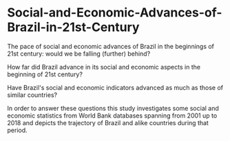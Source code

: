 # Social-and-Economic-Advances-of-Brazil-in-21st-Century
The pace of social and economic advances of Brazil in the beginnings of 21st century: would we be falling (further) behind?

How far did Brazil advance in its social and economic aspects in the beginning of 21st century?

Have Brazil's social and economic indicators advanced as much as those of similar countries?

In order to answer these questions this study investigates some social and economic statistics from World Bank databases spanning from 2001 up to 2018 and depicts the trajectory of Brazil and alike countries during that period.
